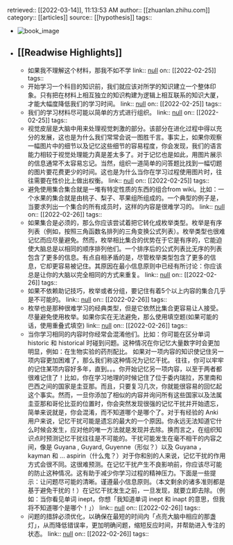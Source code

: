 retrieved:: [[2022-03-14]], 11:13:53 AM
              author:: [[zhuanlan.zhihu.com]]
              category:: [[articles]]
              source:: [[hypothesis]]
              tags::

- ![book_image](https://readwise-assets.s3.amazonaws.com/static/images/article0.00998d930354.png)
- ## [[Readwise Highlights]]
	- 如果我不理解这个材料，那我不如不学
	                link:: [null](null)
	                on:: [[2022-02-25]]
	                tags::
	- 开始学习一个科目的知识前，我们就应该对所学的知识建立一个整体印象。只有把在材料上相互独立的知识构建为逻辑上相互联系的知识大厦，才能大幅度降低我们的学习时间。
	                link:: [null](null)
	                on:: [[2022-02-25]]
	                tags::
	- 我们的学习材料尽可能以简单的方式进行组织。
	                link:: [null](null)
	                on:: [[2022-02-25]]
	                tags::
	- 视觉皮层是大脑中用来处理视觉刺激的部分。该部分在进化过程中得以充分的发展，这也是为什么我们常常会说一图胜千言。事实上，如果你观察一幅图片中的细节以及记忆这些细节的容易程度，你会发现，我们的语言能力相较于视觉处理能力真是差太多了。对于记忆也是如此，用图片展示的信息通常不太容易忘记。当然，组织一道简单的问答题比找到一幅切题的图片要花费更少的时间。这也是为什么当你在学习过程使用图片时，往往需要在性价比上做出权衡。
	                link:: [null](null)
	                on:: [[2022-02-25]]
	                tags::
	- 避免使用集合集合就是一堆有特定性质的东西的组合from wiki。比如：一个水果的集合就是由桃子、梨子、苹果组所组成的。一个典型的例子是，当要求列出一个集合的所有成员时，这样的内容是很难学习的。
	                link:: [null](null)
	                on:: [[2022-02-26]]
	                tags::
	- 如果集合是必须的，那么你应该尝试着把它转化成枚举类型。枚举是有序列表（例如，按照三角函数名排列的三角变换公式列表）。枚举类型也很难记忆而应尽量避免。然而，枚举相比集合的优势在于它是有序的，它能迫使大脑总是以相同的顺序排列他们。一个排序后的公式列表比无序的列表包含了更多的信息。有点自相矛盾的是，尽管枚举类型包含了更多的信息，它却更容易被记住。其原因在最小信息原则中已经有所讨论：你应该总是让你的大脑以完全相同的方式来重复。
	                link:: [null](null)
	                on:: [[2022-02-26]]
	                tags::
	- 如果不依赖助记技巧，枚举或者分组，要记住有着5个以上内容的集合几乎是不可能的。
	                link:: [null](null)
	                on:: [[2022-02-26]]
	                tags::
	- 枚举也是那种很难学习的经典类型，但是它依然比集合更容易让人接受。尽量避免使用枚举。如果你实在无法避免，那么使用填空题(如果可能的话，使用重叠式填空)
	                link:: [null](null)
	                on:: [[2022-02-26]]
	                tags::
	- 当你学习相同的内容时你经常会混淆他们。比如：你可能在区分单词 historic 和 historical 时碰到问题。这种情况在你记忆大量数字时会更加明显，例如：在生物实验的药剂配比。 如果对一项内容的知识使记住另一项内容更加困难了，那么我们称这种情况为记忆干扰。 往往，你可以牢牢的记住某项内容好多年，直到。。。你开始记忆另一项内容，以至于两者都很难记住了！比如，你在学习地理的时候记住了位于委内瑞拉，苏里南和巴西之间的国家是圭亚那。而且，只要复习几次，你就能很容易的回忆起这个事实。然而，一旦你添加了相似的内容并询问所有这些国家以及法属圭亚那和哥伦比亚的位置时，你会突然发现很强的记忆干扰并开始遗忘，简单来说就是，你会混淆，而不知道哪个是哪个了。对于有经验的 Anki 用户来说，记忆干扰可能是遗忘的最大的一个原因。你永远无法知道它什么时候会发生，应对他的唯一方法就是发现并去除。换而言之，在组织知识点时预测记忆干扰往往是不可能的。干扰可能发生在毫不相干的内容之间，像是 Guyana , Guyard, Guyenne（形似？）以及 Guyana ，kayman 和 ... aspirin（什么鬼？）对于你和别的人来说，记忆干扰的作用方式会很不同。这很难预测。在记忆干扰产生不良影响前，你应该尽可能的防止这种情况。这有助于减少你学习过程的精神压力。下面是一些提示：让问题尽可能的清晰。谨遵最小信息原则。（本文剩余的诸多准则都是基于避免干扰的！）在记忆干扰发生之前，一旦发现，就要立即去除。（例如：当你看见单词 inept，你想「我知道单词 inept 和 inapt 的意思，但我将不知道哪个是哪个！」）
	                link:: [null](null)
	                on:: [[2022-02-26]]
	                tags::
	- 问题的措辞必须优化，以确保在最短的时间内「点亮大脑中相应的那盏灯」，从而降低错误率，更加明确问题，缩短反应时间，并帮助进入专注的状态。
	                link:: [null](null)
	                on:: [[2022-02-26]]
	                tags::